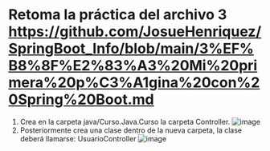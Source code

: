 # Retoma la práctica del archivo 3 https://github.com/JosueHenriquez/SpringBoot_Info/blob/main/3%EF%B8%8F%E2%83%A3%20Mi%20primera%20p%C3%A1gina%20con%20Spring%20Boot.md
  
  1. Crea en la carpeta java/Curso.Java.Curso la carpeta Controller.
![image](https://github.com/user-attachments/assets/e336ee3d-b008-440b-bb07-c04d948bd758)
  2. Posteriormente crea una clase dentro de la nueva carpeta, la clase deberá llamarse: UsuarioController
![image](https://github.com/user-attachments/assets/f1cc4d1d-0a16-43fa-8987-a603d437d2f9)

